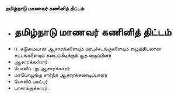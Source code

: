 **தமிழ்நாடு மாணவர் கணினித் திட்டம்**
- # தமிழ்நாடு மாணவர் கணினித் திட்டம்
- n. கடுமையான ஆசாரங்களையும் மரபுச்சடங்குகளையும் எழுத்தியலான சட்டங்களையும் கடைப்பிடிக்கும் யூத வகுப்பினர்
- ஆசாரக்கள்ளர்
- போலிப் புற ஆசாரக்காரர்
- மரபொழுங்கு சார்ந்த ஆசாரக்கண்டிப்பாளர்
- போலிப் பகட்டர்
- பாசாங்குக்காரர்.

